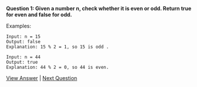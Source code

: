 **Question 1: Given a number n, check whether it is even or odd. Return true for even and false for odd.**

Examples: 
```
Input: n = 15
Output: false
Explanation: 15 % 2 = 1, so 15 is odd .

Input: n = 44
Output: true
Explanation: 44 % 2 = 0, so 44 is even.
```
[View Answer](1.Ans-EvenOrOdd.md) | [Next Question](../Question%202/2.Qu-MultiplicationTable.md)
